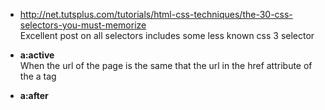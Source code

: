 * http://net.tutsplus.com/tutorials/html-css-techniques/the-30-css-selectors-you-must-memorize    
Excellent post on all selectors includes some less known css 3 selector

* **a:active**   
When the url of the page is the same that the url in the href attribute of the a tag 

* **a:after**   
